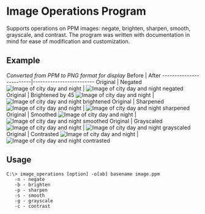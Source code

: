 # Image Operations Program
Supports operations on PPM images: negate, brighten, sharpen, smooth, grayscale,
and contrast. The program was written with documentation in mind for ease of
modification and customization.

## Example
*Converted from PPM to PNG format for display*
Before | After
-------------------------|-------------------------
Original | Negated
![Image of city day and night](Images/day_and_night.png) | ![Image of city day and night negated](Images/day_and_night_negated.png)
Original | Brightened by 45
![Image of city day and night](Images/day_and_night.png) | ![Image of city day and night brightened](Images/day_and_night_brightened_45.png)
Original | Sharpened
![Image of city day and night](Images/day_and_night.png) | ![Image of city day and night sharpened](Images/day_and_night_sharpened.png)
Original | Smoothed
![Image of city day and night](Images/day_and_night.png) | ![Image of city day and night smoothed](Images/day_and_night_smoothed.png)
Original | Grayscaled
![Image of city day and night](Images/day_and_night.png) | ![Image of city day and night grayscaled](Images/day_and_night_grayscaled.png)
Original | Contrasted
![Image of city day and night](Images/day_and_night.png) | ![Image of city day and night contrasted](Images/day_and_night_contrasted.png)

## Usage
```
C:\> image_operations [option] -o[ab] basename image.ppm
   -n - negate
   -b - brighten
   -p - sharpen
   -s - smooth
   -g - grayscale
   -c - contrast
```
